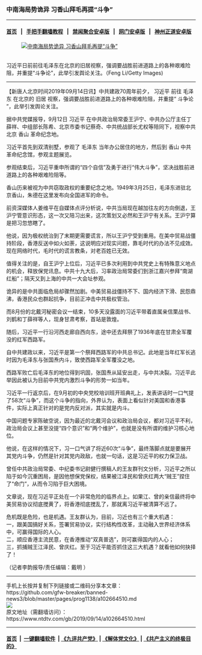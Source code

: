 ### 中南海局势诡异 习香山拜毛再提“斗争”
------------------------

#### [首页](https://github.com/gfw-breaker/banned-news3/blob/master/README.md) &nbsp;&nbsp;|&nbsp;&nbsp; [手把手翻墙教程](https://github.com/gfw-breaker/guides/wiki) &nbsp;&nbsp;|&nbsp;&nbsp; [禁闻聚合安卓版](https://github.com/gfw-breaker/bn-android) &nbsp;&nbsp;|&nbsp;&nbsp; [网门安卓版](https://github.com/oGate2/oGate) &nbsp;&nbsp;|&nbsp;&nbsp; [神州正道安卓版](https://github.com/SzzdOgate/update) 



<div><div class="featured_image">
 <a href="https://i.ntdtv.com/assets/uploads/2019/09/GettyImages-466071158.jpg" target="_blank">
  <figure>
   <img alt="中南海局势诡异 习香山拜毛再提“斗争”" src="https://i.ntdtv.com/assets/uploads/2019/09/GettyImages-466071158-800x450.jpg"/>
  </figure><br/>
 </a>
 <span class="caption">
  习近平日前前往毛泽东在北京的旧居视察，强调要战胜前进道路上的各种艰难险阻，并重提“斗争论”，此举引发舆论关注。（Feng Li/Getty Images)
 </span>
</div>
</div><hr/><div><div class="post_content" itemprop="articleBody">
 <p>
  【新唐人北京时间2019年09月14日讯】中共建政70周年前夕，
  <ok href="https://www.ntdtv.com/gb/习近平.htm">
   习近平
  </ok>
  前往
  <ok href="https://www.ntdtv.com/gb/毛泽东.htm">
   毛泽东
  </ok>
  在北京的
  <ok href="https://www.ntdtv.com/gb/旧居.htm">
   旧居
  </ok>
  视察，强调要战胜前进道路上的各种艰难险阻，并重提“
  <ok href="https://www.ntdtv.com/gb/斗争论.htm">
   斗争论
  </ok>
  ”，此举引发舆论关注。
 </p>
 <p>
  据中共党媒报导，9月12日
  <ok href="https://www.ntdtv.com/gb/习近平.htm">
   习近平
  </ok>
  在中共政治局常委王沪宁、中共办公厅主任丁薛祥、中组部长陈希、北京市委书记蔡奇、中共统战部长尤权等陪同下，视察中共北京
  <ok href="https://www.ntdtv.com/gb/香山.htm">
   香山
  </ok>
  革命纪念地。
 </p>
 <p>
  习近平首先到双清别墅，参观了
  <ok href="https://www.ntdtv.com/gb/毛泽东.htm">
   毛泽东
  </ok>
  当年办公居住的地方，然后到
  <ok href="https://www.ntdtv.com/gb/香山.htm">
   香山
  </ok>
  中共革命纪念馆，参观主题展览。
 </p>
 <p>
  参观结束后，习近平重申所谓的“四个自信”及勇于进行“伟大斗争”，坚决战胜前进道路上的各种艰难险阻等。
 </p>
 <p>
  香山历来被视为中共窃取政权的重要纪念之地。1949年3月25日，毛泽东进驻北京香山，朱德在这里发布向全国进军的命令。
 </p>
 <p>
  前资深媒体人姜维平在自媒体点评分析说，中共当局现在越加往左的方向倒退，王沪宁管意识形态，这一次又陪习出来，这次策划又必然和王沪宁有关系。王沪宁算是把习忽悠瞎了。
 </p>
 <p>
  他说，因为极权统治到了末期更需要谎言，所以王沪宁受到重用。在美中贸易战僵持阶段，香港反送中如火如荼，这说明应对现实问题，靠毛时代的办法不见成效。现在网络时代，毛时代的谎言教条，对老百姓已无效。
 </p>
 <p>
  值得关注的是，自王沪宁上位后，习近平已多次利用到中共党史上有特殊意义地点的机会，释放保党讯息。中共十九大后，习率政治局常委们到浙江嘉兴参拜“南湖红船”；隔天又到上海的中共一大会址参观。
 </p>
 <p>
  诡异的是中共面临危局却骤然加剧。中美贸易战僵持不下、国内经济下滑、民怨鼎沸，香港民众也群起抗争，目前正冲击中共极权管治。
 </p>
 <p>
  而8月份的北戴河秘密会议一结束，10多天没露面的习近平带着直属亲信栗战书、刘鹤和丁薛祥等人，现身甘肃考察，首站是敦煌。
 </p>
 <p>
  随后，习近平一行沿河西走廊自西向东，途中还去拜祭了1936年底在甘肃全军覆没的红军西路军。
 </p>
 <p>
  自中共建政以来，习近平是第一个祭拜西路军的中共总书记。此地是当年红军长逃时因为毛泽东与张国焘内斗，致使西路军全军覆没之地。
 </p>
 <p>
  西路军败亡后毛泽东的地位得到巩固，张国焘从延安出走，与中共决裂。习近平此举因此被认为目前中共党内激烈斗争的形势一如当年。
 </p>
 <p>
  习近平一行返京后，在9月初的中央党校培训班开班典礼上，发表讲话时一口气提了58次“斗争”，而这个斗争的指向，外界认为，表面上看似针对美国和香港事件，实际上真正针对的是党内反对派，其实就是内斗。
 </p>
 <p>
  中国问题专家陈破空说，因为最近的北戴河会议和政治局会议，都对习近平不利，政治局会议上甚至没提“四个意识”和“两个维护”，也就是没有所谓的维护习核心地位。
 </p>
 <p>
  他说，在这样的情况下，习一口气讲了将近60次“斗争”，最终落脚点就是要展开其党内斗争，仍然是针对其党内政敌，也就一句话，这是习近平的权力保卫战。
 </p>
 <p>
  曾任中共政治局常委、中纪委书记尉健行撰稿人的王友群刊文分析，习近平之所以陷于如今沉重困局，是因他想保党保权，结果被江泽民和曾庆红两大“贼王”捏住了“命门”，从而令习陷于巨大困境。
 </p>
 <p>
  文章说，现在习近平正处在一个非常危险的临界点上。如果江、曾的亲信最终将中美贸易协议彻底搅黄了，将香港彻底搅乱了，那就离习近平被清算不远了。
 </p>
 <p>
  危机既是危险，也是机遇。王友群认为，目前，习近也有三个重大机遇：
  <br/>
  一，跟美国搞好关系，签署贸易协议，实行结构性改革，主动融入世界经济体系中，可赢得国际的人心。
  <br/>
  二，顺应香港主流民意，在香港推动“双真普选”，则可赢得国内的人心；
  <br/>
  三，抓捕贼王江泽民、曾庆红。至于习近平能否抓住这三大机遇？就看他如何抉择了！
 </p>
 <p>
  （记者李韵报导/责任编辑：戴明 ）
 </p>
 <div class="single_ad">
 </div>
</div>
</div>
<hr/>
手机上长按并复制下列链接或二维码分享本文章：<br/>
https://github.com/gfw-breaker/banned-news3/blob/master/pages/prog1138/a102664510.md <br/>
<a href='https://github.com/gfw-breaker/banned-news3/blob/master/pages/prog1138/a102664510.md'><img src='https://github.com/gfw-breaker/banned-news3/blob/master/pages/prog1138/a102664510.md.png'/></a> <br/>
原文地址（需翻墙访问）：https://www.ntdtv.com/gb/2019/09/14/a102664510.html


------------------------
#### [首页](https://github.com/gfw-breaker/banned-news3/blob/master/README.md) &nbsp;|&nbsp; [一键翻墙软件](https://github.com/gfw-breaker/nogfw/blob/master/README.md) &nbsp;| [《九评共产党》](https://github.com/gfw-breaker/9ping.md/blob/master/README.md#九评之一评共产党是什么) | [《解体党文化》](https://github.com/gfw-breaker/jtdwh.md/blob/master/README.md) | [《共产主义的终极目的》](https://github.com/gfw-breaker/gczydzjmd.md/blob/master/README.md)


<img src='http://gfw-breaker.win/banned-news3/pages/prog1138/a102664510.md' width='0px' height='0px'/>